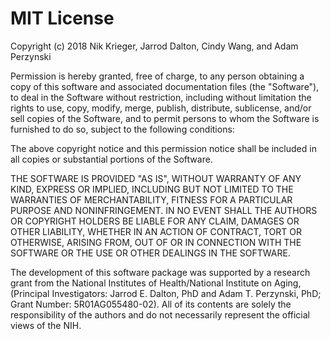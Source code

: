 # MIT License

Copyright (c) 2018 Nik Krieger, Jarrod Dalton, Cindy Wang, and Adam Perzynski

Permission is hereby granted, free of charge, to any person obtaining a copy
of this software and associated documentation files (the "Software"), to deal
in the Software without restriction, including without limitation the rights
to use, copy, modify, merge, publish, distribute, sublicense, and/or sell
copies of the Software, and to permit persons to whom the Software is
furnished to do so, subject to the following conditions:

The above copyright notice and this permission notice shall be included in all
copies or substantial portions of the Software.

THE SOFTWARE IS PROVIDED "AS IS", WITHOUT WARRANTY OF ANY KIND, EXPRESS OR
IMPLIED, INCLUDING BUT NOT LIMITED TO THE WARRANTIES OF MERCHANTABILITY,
FITNESS FOR A PARTICULAR PURPOSE AND NONINFRINGEMENT. IN NO EVENT SHALL THE
AUTHORS OR COPYRIGHT HOLDERS BE LIABLE FOR ANY CLAIM, DAMAGES OR OTHER
LIABILITY, WHETHER IN AN ACTION OF CONTRACT, TORT OR OTHERWISE, ARISING FROM,
OUT OF OR IN CONNECTION WITH THE SOFTWARE OR THE USE OR OTHER DEALINGS IN THE
SOFTWARE.



The development of this software package was supported by a research grant from the National Institutes of Health/National Institute on Aging, (Principal Investigators: Jarrod E. Dalton, PhD and Adam T. Perzynski, PhD; Grant Number: 5R01AG055480-02).  All of its contents are solely the responsibility of the authors and do not necessarily represent the official views of the NIH.
